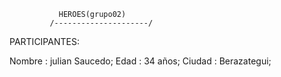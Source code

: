                HEROES(grupo02)
             /---------------------/



PARTICIPANTES:

Nombre   : julian Saucedo;
Edad     : 34 años;
Ciudad   : Berazategui;



